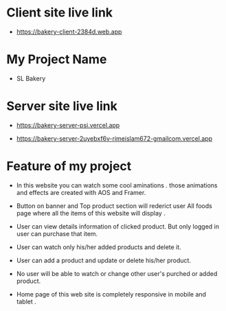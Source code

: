 # Client site live link

- https://bakery-client-2384d.web.app

# My Project Name

- SL Bakery

# Server site live link
- https://bakery-server-psi.vercel.app

- https://bakery-server-2uyebxf6v-rimeislam672-gmailcom.vercel.app

# Feature of my project

- In this website you can watch some cool aminations . those animations and effects are created with AOS and Framer.

- Button on banner and Top product section will rederict user All foods page where all the items of this website will display .

- User can view details information of clicked product. But only logged in user can purchase that item.

- User can watch only his/her added products and delete it.

- User can add a product and update or delete his/her product.

- No user will be able to watch or change other user's purched or added product.

- Home page of this web site is completely responsive in mobile and tablet .